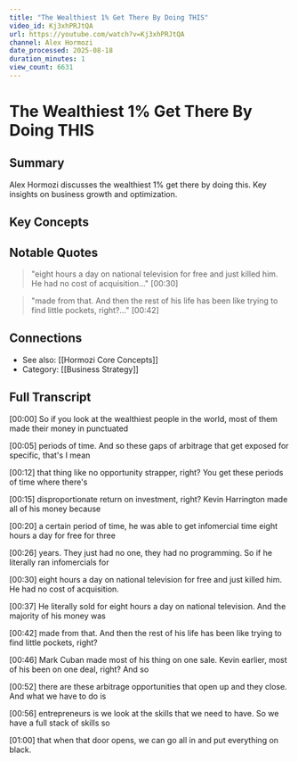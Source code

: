 ```yaml
---
title: "The Wealthiest 1% Get There By Doing THIS"
video_id: Kj3xhPRJtQA
url: https://youtube.com/watch?v=Kj3xhPRJtQA
channel: Alex Hormozi
date_processed: 2025-08-18
duration_minutes: 1
view_count: 6631
---
```

# The Wealthiest 1% Get There By Doing THIS

## Summary
Alex Hormozi discusses the wealthiest 1% get there by doing this. Key insights on business growth and optimization.

## Key Concepts

## Notable Quotes
> "eight hours a day on national television for free and just killed him. He had no cost of acquisition..." [00:30]

> "made from that. And then the rest of his life has been like trying to find little pockets, right?..." [00:42]

## Connections
- See also: [[Hormozi Core Concepts]]
- Category: [[Business Strategy]]

## Full Transcript
[00:00] So if you look at the wealthiest people in the world, most of them made their money in punctuated

[00:05] periods of time. And so these gaps of arbitrage that get exposed for specific, that's I mean

[00:12] that thing like no opportunity strapper, right? You get these periods of time where there's

[00:15] disproportionate return on investment, right? Kevin Harrington made all of his money because

[00:20] a certain period of time, he was able to get infomercial time eight hours a day for free for three

[00:26] years. They just had no one, they had no programming. So if he literally ran infomercials for

[00:30] eight hours a day on national television for free and just killed him. He had no cost of acquisition.

[00:37] He literally sold for eight hours a day on national television. And the majority of his money was

[00:42] made from that. And then the rest of his life has been like trying to find little pockets, right?

[00:46] Mark Cuban made most of his thing on one sale. Kevin earlier, most of his been on one deal, right? And so

[00:52] there are these arbitrage opportunities that open up and they close. And what we have to do is

[00:56] entrepreneurs is we look at the skills that we need to have. So we have a full stack of skills so

[01:00] that when that door opens, we can go all in and put everything on black.

